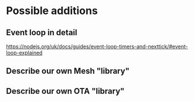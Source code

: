 # Possible additions

## Event loop in detail

https://nodejs.org/uk/docs/guides/event-loop-timers-and-nexttick/#event-loop-explained

## Describe our own Mesh "library"

## Describe our own OTA "library"
